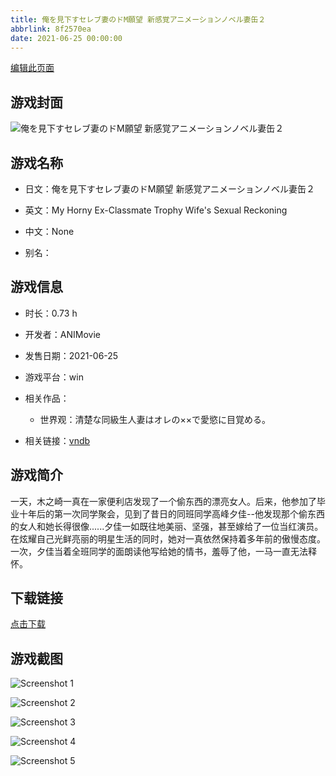 ```yaml
---
title: 俺を見下すセレブ妻のドM願望 新感覚アニメーションノベル妻缶２
abbrlink: 8f2570ea
date: 2021-06-25 00:00:00
---
```

[编辑此页面](https://github.com/ACG-3/ADV3-source/blob/main/source/_posts/games/%E4%BF%BA%E3%82%92%E8%A6%8B%E4%B8%8B%E3%81%99%E3%82%BB%E3%83%AC%E3%83%96%E5%A6%BB%E3%81%AE%E3%83%89M%E9%A1%98%E6%9C%9B%20%E6%96%B0%E6%84%9F%E8%A6%9A%E3%82%A2%E3%83%8B%E3%83%A1%E3%83%BC%E3%82%B7%E3%83%A7%E3%83%B3%E3%83%8E%E3%83%99%E3%83%AB%E5%A6%BB%E7%BC%B6%EF%BC%92.md)

## 游戏封面

![俺を見下すセレブ妻のドM願望 新感覚アニメーションノベル妻缶２](https://pan.timero.xyz/d/onedrive/img_lib_001/%E4%BF%BA%E3%82%92%E8%A6%8B%E4%B8%8B%E3%81%99%E3%82%BB%E3%83%AC%E3%83%96%E5%A6%BB%E3%81%AE%E3%83%89M%E9%A1%98%E6%9C%9B%20%E6%96%B0%E6%84%9F%E8%A6%9A%E3%82%A2%E3%83%8B%E3%83%A1%E3%83%BC%E3%82%B7%E3%83%A7%E3%83%B3%E3%83%8E%E3%83%99%E3%83%AB%E5%A6%BB%E7%BC%B6%EF%BC%92_cover.avif)


## 游戏名称

- 日文：俺を見下すセレブ妻のドM願望 新感覚アニメーションノベル妻缶２
- 英文：My Horny Ex-Classmate Trophy Wife's Sexual Reckoning
- 中文：None

- 别名：


## 游戏信息

- 时长：0.73 h
- 开发者：ANIMovie
- 发售日期：2021-06-25
- 游戏平台：win
- 相关作品：
   - 世界观：清楚な同級生人妻はオレの××で愛慾に目覚める。

- 相关链接：[vndb](https://vndb.org/v31044)


## 游戏简介

一天，木之崎一真在一家便利店发现了一个偷东西的漂亮女人。后来，他参加了毕业十年后的第一次同学聚会，见到了昔日的同班同学高峰夕佳--他发现那个偷东西的女人和她长得很像......夕佳一如既往地美丽、坚强，甚至嫁给了一位当红演员。在炫耀自己光鲜亮丽的明星生活的同时，她对一真依然保持着多年前的傲慢态度。一次，夕佳当着全班同学的面朗读他写给她的情书，羞辱了他，一马一直无法释怀。


## 下载链接

[点击下载](https://pan.timero.xyz/onedrive/adv_lib_001/%E4%BF%BA%E3%82%92%E8%A6%8B%E4%B8%8B%E3%81%99%E3%82%BB%E3%83%AC%E3%83%96%E5%A6%BB%E3%81%AE%E3%83%89M%E9%A1%98%E6%9C%9B%20%E6%96%B0%E6%84%9F%E8%A6%9A%E3%82%A2%E3%83%8B%E3%83%A1%E3%83%BC%E3%82%B7%E3%83%A7%E3%83%B3%E3%83%8E%E3%83%99%E3%83%AB%E5%A6%BB%E7%BC%B6%EF%BC%92)


## 游戏截图


![Screenshot 1](https://pan.timero.xyz/d/onedrive/img_lib_001/%E4%BF%BA%E3%82%92%E8%A6%8B%E4%B8%8B%E3%81%99%E3%82%BB%E3%83%AC%E3%83%96%E5%A6%BB%E3%81%AE%E3%83%89M%E9%A1%98%E6%9C%9B%20%E6%96%B0%E6%84%9F%E8%A6%9A%E3%82%A2%E3%83%8B%E3%83%A1%E3%83%BC%E3%82%B7%E3%83%A7%E3%83%B3%E3%83%8E%E3%83%99%E3%83%AB%E5%A6%BB%E7%BC%B6%EF%BC%92_Screenshot_1.avif)

![Screenshot 2](https://pan.timero.xyz/d/onedrive/img_lib_001/%E4%BF%BA%E3%82%92%E8%A6%8B%E4%B8%8B%E3%81%99%E3%82%BB%E3%83%AC%E3%83%96%E5%A6%BB%E3%81%AE%E3%83%89M%E9%A1%98%E6%9C%9B%20%E6%96%B0%E6%84%9F%E8%A6%9A%E3%82%A2%E3%83%8B%E3%83%A1%E3%83%BC%E3%82%B7%E3%83%A7%E3%83%B3%E3%83%8E%E3%83%99%E3%83%AB%E5%A6%BB%E7%BC%B6%EF%BC%92_Screenshot_2.avif)

![Screenshot 3](https://pan.timero.xyz/d/onedrive/img_lib_001/%E4%BF%BA%E3%82%92%E8%A6%8B%E4%B8%8B%E3%81%99%E3%82%BB%E3%83%AC%E3%83%96%E5%A6%BB%E3%81%AE%E3%83%89M%E9%A1%98%E6%9C%9B%20%E6%96%B0%E6%84%9F%E8%A6%9A%E3%82%A2%E3%83%8B%E3%83%A1%E3%83%BC%E3%82%B7%E3%83%A7%E3%83%B3%E3%83%8E%E3%83%99%E3%83%AB%E5%A6%BB%E7%BC%B6%EF%BC%92_Screenshot_3.avif)

![Screenshot 4](https://pan.timero.xyz/d/onedrive/img_lib_001/%E4%BF%BA%E3%82%92%E8%A6%8B%E4%B8%8B%E3%81%99%E3%82%BB%E3%83%AC%E3%83%96%E5%A6%BB%E3%81%AE%E3%83%89M%E9%A1%98%E6%9C%9B%20%E6%96%B0%E6%84%9F%E8%A6%9A%E3%82%A2%E3%83%8B%E3%83%A1%E3%83%BC%E3%82%B7%E3%83%A7%E3%83%B3%E3%83%8E%E3%83%99%E3%83%AB%E5%A6%BB%E7%BC%B6%EF%BC%92_Screenshot_4.avif)

![Screenshot 5](https://pan.timero.xyz/d/onedrive/img_lib_001/%E4%BF%BA%E3%82%92%E8%A6%8B%E4%B8%8B%E3%81%99%E3%82%BB%E3%83%AC%E3%83%96%E5%A6%BB%E3%81%AE%E3%83%89M%E9%A1%98%E6%9C%9B%20%E6%96%B0%E6%84%9F%E8%A6%9A%E3%82%A2%E3%83%8B%E3%83%A1%E3%83%BC%E3%82%B7%E3%83%A7%E3%83%B3%E3%83%8E%E3%83%99%E3%83%AB%E5%A6%BB%E7%BC%B6%EF%BC%92_Screenshot_5.avif)

